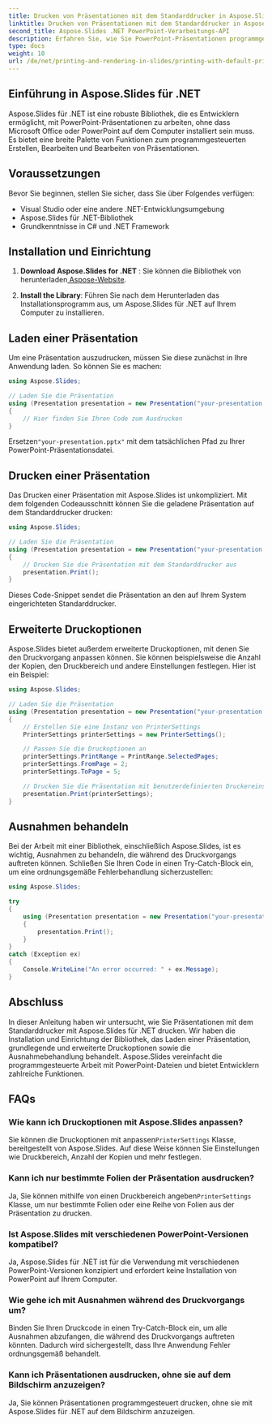 ```yaml
---
title: Drucken von Präsentationen mit dem Standarddrucker in Aspose.Slides
linktitle: Drucken von Präsentationen mit dem Standarddrucker in Aspose.Slides
second_title: Aspose.Slides .NET PowerPoint-Verarbeitungs-API
description: Erfahren Sie, wie Sie PowerPoint-Präsentationen programmgesteuert mit Aspose.Slides für .NET drucken. Befolgen Sie diese Schritt-für-Schritt-Anleitung mit vollständigem Quellcode, um Präsentationen mühelos auf dem Standarddrucker zu drucken.
type: docs
weight: 10
url: /de/net/printing-and-rendering-in-slides/printing-with-default-printer/
---
```


## Einführung in Aspose.Slides für .NET

Aspose.Slides für .NET ist eine robuste Bibliothek, die es Entwicklern ermöglicht, mit PowerPoint-Präsentationen zu arbeiten, ohne dass Microsoft Office oder PowerPoint auf dem Computer installiert sein muss. Es bietet eine breite Palette von Funktionen zum programmgesteuerten Erstellen, Bearbeiten und Bearbeiten von Präsentationen.

## Voraussetzungen

Bevor Sie beginnen, stellen Sie sicher, dass Sie über Folgendes verfügen:

- Visual Studio oder eine andere .NET-Entwicklungsumgebung
- Aspose.Slides für .NET-Bibliothek
- Grundkenntnisse in C# und .NET Framework

## Installation und Einrichtung

1. **Download Aspose.Slides for .NET** : Sie können die Bibliothek von herunterladen[ Aspose-Website](https://releases.aspose.com/slides/net/).

2. **Install the Library**: Führen Sie nach dem Herunterladen das Installationsprogramm aus, um Aspose.Slides für .NET auf Ihrem Computer zu installieren.

## Laden einer Präsentation

Um eine Präsentation auszudrucken, müssen Sie diese zunächst in Ihre Anwendung laden. So können Sie es machen:

```csharp
using Aspose.Slides;

// Laden Sie die Präsentation
using (Presentation presentation = new Presentation("your-presentation.pptx"))
{
    // Hier finden Sie Ihren Code zum Ausdrucken
}
```

 Ersetzen`"your-presentation.pptx"` mit dem tatsächlichen Pfad zu Ihrer PowerPoint-Präsentationsdatei.

## Drucken einer Präsentation

Das Drucken einer Präsentation mit Aspose.Slides ist unkompliziert. Mit dem folgenden Codeausschnitt können Sie die geladene Präsentation auf dem Standarddrucker drucken:

```csharp
using Aspose.Slides;

// Laden Sie die Präsentation
using (Presentation presentation = new Presentation("your-presentation.pptx"))
{
    // Drucken Sie die Präsentation mit dem Standarddrucker aus
    presentation.Print();
}
```

Dieses Code-Snippet sendet die Präsentation an den auf Ihrem System eingerichteten Standarddrucker.

## Erweiterte Druckoptionen

Aspose.Slides bietet außerdem erweiterte Druckoptionen, mit denen Sie den Druckvorgang anpassen können. Sie können beispielsweise die Anzahl der Kopien, den Druckbereich und andere Einstellungen festlegen. Hier ist ein Beispiel:

```csharp
using Aspose.Slides;

// Laden Sie die Präsentation
using (Presentation presentation = new Presentation("your-presentation.pptx"))
{
    // Erstellen Sie eine Instanz von PrinterSettings
    PrinterSettings printerSettings = new PrinterSettings();

    // Passen Sie die Druckoptionen an
    printerSettings.PrintRange = PrintRange.SelectedPages;
    printerSettings.FromPage = 2;
    printerSettings.ToPage = 5;

    // Drucken Sie die Präsentation mit benutzerdefinierten Druckereinstellungen
    presentation.Print(printerSettings);
}
```

## Ausnahmen behandeln

Bei der Arbeit mit einer Bibliothek, einschließlich Aspose.Slides, ist es wichtig, Ausnahmen zu behandeln, die während des Druckvorgangs auftreten können. Schließen Sie Ihren Code in einen Try-Catch-Block ein, um eine ordnungsgemäße Fehlerbehandlung sicherzustellen:

```csharp
using Aspose.Slides;

try
{
    using (Presentation presentation = new Presentation("your-presentation.pptx"))
    {
        presentation.Print();
    }
}
catch (Exception ex)
{
    Console.WriteLine("An error occurred: " + ex.Message);
}
```

## Abschluss

In dieser Anleitung haben wir untersucht, wie Sie Präsentationen mit dem Standarddrucker mit Aspose.Slides für .NET drucken. Wir haben die Installation und Einrichtung der Bibliothek, das Laden einer Präsentation, grundlegende und erweiterte Druckoptionen sowie die Ausnahmebehandlung behandelt. Aspose.Slides vereinfacht die programmgesteuerte Arbeit mit PowerPoint-Dateien und bietet Entwicklern zahlreiche Funktionen.

## FAQs

### Wie kann ich Druckoptionen mit Aspose.Slides anpassen?

 Sie können die Druckoptionen mit anpassen`PrinterSettings` Klasse, bereitgestellt von Aspose.Slides. Auf diese Weise können Sie Einstellungen wie Druckbereich, Anzahl der Kopien und mehr festlegen.

### Kann ich nur bestimmte Folien der Präsentation ausdrucken?

 Ja, Sie können mithilfe von einen Druckbereich angeben`PrinterSettings` Klasse, um nur bestimmte Folien oder eine Reihe von Folien aus der Präsentation zu drucken.

### Ist Aspose.Slides mit verschiedenen PowerPoint-Versionen kompatibel?

Ja, Aspose.Slides für .NET ist für die Verwendung mit verschiedenen PowerPoint-Versionen konzipiert und erfordert keine Installation von PowerPoint auf Ihrem Computer.

### Wie gehe ich mit Ausnahmen während des Druckvorgangs um?

Binden Sie Ihren Druckcode in einen Try-Catch-Block ein, um alle Ausnahmen abzufangen, die während des Druckvorgangs auftreten könnten. Dadurch wird sichergestellt, dass Ihre Anwendung Fehler ordnungsgemäß behandelt.

### Kann ich Präsentationen ausdrucken, ohne sie auf dem Bildschirm anzuzeigen?

Ja, Sie können Präsentationen programmgesteuert drucken, ohne sie mit Aspose.Slides für .NET auf dem Bildschirm anzuzeigen.